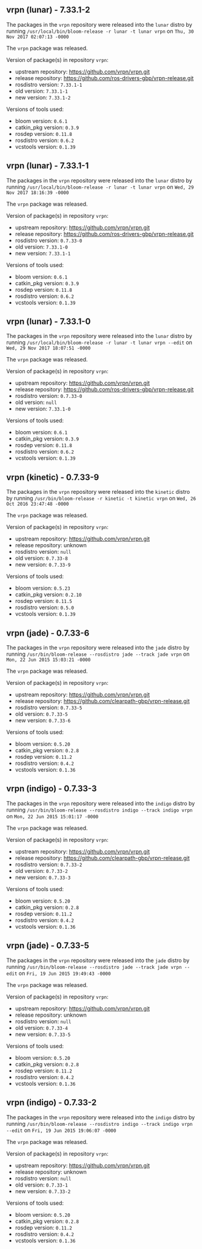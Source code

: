 ## vrpn (lunar) - 7.33.1-2

The packages in the `vrpn` repository were released into the `lunar` distro by running `/usr/local/bin/bloom-release -r lunar -t lunar vrpn` on `Thu, 30 Nov 2017 02:07:13 -0000`

The `vrpn` package was released.

Version of package(s) in repository `vrpn`:

- upstream repository: https://github.com/vrpn/vrpn.git
- release repository: https://github.com/ros-drivers-gbp/vrpn-release.git
- rosdistro version: `7.33.1-1`
- old version: `7.33.1-1`
- new version: `7.33.1-2`

Versions of tools used:

- bloom version: `0.6.1`
- catkin_pkg version: `0.3.9`
- rosdep version: `0.11.8`
- rosdistro version: `0.6.2`
- vcstools version: `0.1.39`


## vrpn (lunar) - 7.33.1-1

The packages in the `vrpn` repository were released into the `lunar` distro by running `/usr/local/bin/bloom-release -r lunar -t lunar vrpn` on `Wed, 29 Nov 2017 18:16:39 -0000`

The `vrpn` package was released.

Version of package(s) in repository `vrpn`:

- upstream repository: https://github.com/vrpn/vrpn.git
- release repository: https://github.com/ros-drivers-gbp/vrpn-release.git
- rosdistro version: `0.7.33-0`
- old version: `7.33.1-0`
- new version: `7.33.1-1`

Versions of tools used:

- bloom version: `0.6.1`
- catkin_pkg version: `0.3.9`
- rosdep version: `0.11.8`
- rosdistro version: `0.6.2`
- vcstools version: `0.1.39`


## vrpn (lunar) - 7.33.1-0

The packages in the `vrpn` repository were released into the `lunar` distro by running `/usr/local/bin/bloom-release -r lunar -t lunar vrpn --edit` on `Wed, 29 Nov 2017 18:07:51 -0000`

The `vrpn` package was released.

Version of package(s) in repository `vrpn`:

- upstream repository: https://github.com/vrpn/vrpn.git
- release repository: https://github.com/ros-drivers-gbp/vrpn-release.git
- rosdistro version: `0.7.33-0`
- old version: `null`
- new version: `7.33.1-0`

Versions of tools used:

- bloom version: `0.6.1`
- catkin_pkg version: `0.3.9`
- rosdep version: `0.11.8`
- rosdistro version: `0.6.2`
- vcstools version: `0.1.39`


## vrpn (kinetic) - 0.7.33-9

The packages in the `vrpn` repository were released into the `kinetic` distro by running `/usr/bin/bloom-release -r kinetic -t kinetic vrpn` on `Wed, 26 Oct 2016 23:47:48 -0000`

The `vrpn` package was released.

Version of package(s) in repository `vrpn`:

- upstream repository: https://github.com/vrpn/vrpn.git
- release repository: unknown
- rosdistro version: `null`
- old version: `0.7.33-8`
- new version: `0.7.33-9`

Versions of tools used:

- bloom version: `0.5.23`
- catkin_pkg version: `0.2.10`
- rosdep version: `0.11.5`
- rosdistro version: `0.5.0`
- vcstools version: `0.1.39`


## vrpn (jade) - 0.7.33-6

The packages in the `vrpn` repository were released into the `jade` distro by running `/usr/bin/bloom-release --rosdistro jade --track jade vrpn` on `Mon, 22 Jun 2015 15:03:21 -0000`

The `vrpn` package was released.

Version of package(s) in repository `vrpn`:
- upstream repository: https://github.com/vrpn/vrpn.git
- release repository: https://github.com/clearpath-gbp/vrpn-release.git
- rosdistro version: `0.7.33-5`
- old version: `0.7.33-5`
- new version: `0.7.33-6`

Versions of tools used:
- bloom version: `0.5.20`
- catkin_pkg version: `0.2.8`
- rosdep version: `0.11.2`
- rosdistro version: `0.4.2`
- vcstools version: `0.1.36`


## vrpn (indigo) - 0.7.33-3

The packages in the `vrpn` repository were released into the `indigo` distro by running `/usr/bin/bloom-release --rosdistro indigo --track indigo vrpn` on `Mon, 22 Jun 2015 15:01:17 -0000`

The `vrpn` package was released.

Version of package(s) in repository `vrpn`:
- upstream repository: https://github.com/vrpn/vrpn.git
- release repository: https://github.com/clearpath-gbp/vrpn-release.git
- rosdistro version: `0.7.33-2`
- old version: `0.7.33-2`
- new version: `0.7.33-3`

Versions of tools used:
- bloom version: `0.5.20`
- catkin_pkg version: `0.2.8`
- rosdep version: `0.11.2`
- rosdistro version: `0.4.2`
- vcstools version: `0.1.36`


## vrpn (jade) - 0.7.33-5

The packages in the `vrpn` repository were released into the `jade` distro by running `/usr/bin/bloom-release --rosdistro jade --track jade vrpn --edit` on `Fri, 19 Jun 2015 19:49:43 -0000`

The `vrpn` package was released.

Version of package(s) in repository `vrpn`:
- upstream repository: https://github.com/vrpn/vrpn.git
- release repository: unknown
- rosdistro version: `null`
- old version: `0.7.33-4`
- new version: `0.7.33-5`

Versions of tools used:
- bloom version: `0.5.20`
- catkin_pkg version: `0.2.8`
- rosdep version: `0.11.2`
- rosdistro version: `0.4.2`
- vcstools version: `0.1.36`


## vrpn (indigo) - 0.7.33-2

The packages in the `vrpn` repository were released into the `indigo` distro by running `/usr/bin/bloom-release --rosdistro indigo --track indigo vrpn --edit` on `Fri, 19 Jun 2015 19:06:07 -0000`

The `vrpn` package was released.

Version of package(s) in repository `vrpn`:
- upstream repository: https://github.com/vrpn/vrpn.git
- release repository: unknown
- rosdistro version: `null`
- old version: `0.7.33-1`
- new version: `0.7.33-2`

Versions of tools used:
- bloom version: `0.5.20`
- catkin_pkg version: `0.2.8`
- rosdep version: `0.11.2`
- rosdistro version: `0.4.2`
- vcstools version: `0.1.36`
